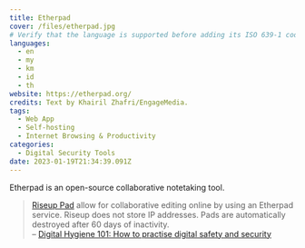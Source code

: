 ```yaml
---
title: Etherpad
cover: /files/etherpad.jpg
# Verify that the language is supported before adding its ISO 639-1 code here. without the country code, i.e. ms instead of ms_MY.
languages:
  - en
  - my
  - km
  - id
  - th
website: https://etherpad.org/
credits: Text by Khairil Zhafri/EngageMedia.
tags:
  - Web App
  - Self-hosting
  - Internet Browsing & Productivity
categories:
  - Digital Security Tools
date: 2023-01-19T21:34:39.091Z
---
```

Etherpad is an open-source collaborative notetaking tool.

> [Riseup Pad](https://pad.riseup.net/) allow for collaborative editing online by using an Etherpad service. Riseup does not store IP addresses. Pads are automatically destroyed after 60 days of inactivity.\
> – [Digital Hygiene 101: How to practise digital safety and security
](https://engagemedia.org/2022/digital-hygiene-safety-security/)